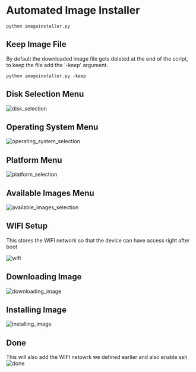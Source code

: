 # Automated Image Installer
```
python imageinstaller.py
```
## Keep Image File
By default the downloaded image file gets deleted at the end of the script, to keep the file add the '-keep' argument.
```
python imageinstaller.py -keep
```

## Disk Selection Menu
![disk_selection](https://github.com/user-attachments/assets/2b2e7764-c06f-430f-8467-39d08063c894)

## Operating System Menu
![operating_system_selection](https://github.com/user-attachments/assets/4354a9db-7f2f-4633-85d3-80afee144e3d)

## Platform Menu
![platform_selection](https://github.com/user-attachments/assets/11b962fc-1efa-4f6e-a490-bddfc26e149b)

## Available Images Menu
![available_images_selection](https://github.com/user-attachments/assets/5ce0386f-4412-45c2-a0f4-62c08e061cf3)

## WIFI Setup
This stores the WIFI network so that the device can have access right after boot

![wifi](https://github.com/user-attachments/assets/6015934a-108d-482a-9d34-f72840ab6570)

## Downloading Image
![downloading_image](https://github.com/user-attachments/assets/b03617c1-3227-4e38-a454-6ee1a3f95c86)

## Installing Image
![installing_image](https://github.com/user-attachments/assets/45c27dee-a2a4-47d7-8e07-adef7a2e2ea2)

## Done
This will also add the WIFI netowrk we defined earlier and also enable ssh
![done](https://github.com/user-attachments/assets/45030631-4fdc-4eb5-95ea-18424593c1ef)

